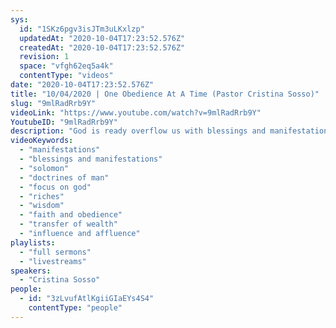 ```yaml
---
sys:
  id: "1SKz6pgv3isJTm3uLKxlzp"
  updatedAt: "2020-10-04T17:23:52.576Z"
  createdAt: "2020-10-04T17:23:52.576Z"
  revision: 1
  space: "vfgh62eq5a4k"
  contentType: "videos"
date: "2020-10-04T17:23:52.576Z"
title: "10/04/2020 | One Obedience At A Time (Pastor Cristina Sosso)"
slug: "9mlRadRrb9Y"
videoLink: "https://www.youtube.com/watch?v=9mlRadRrb9Y"
YoutubeID: "9mlRadRrb9Y"
description: "God is ready overflow us with blessings and manifestations but the new businesses and the influence and affluence are not going to manifest by our own knowledge. They will manifest through our faith and Obedience. This sermon was delivered by Pastor Cristina Sosso at Freedom Fellowship Church International on October 04, 2020."
videoKeywords:
  - "manifestations"
  - "blessings and manifestations"
  - "solomon"
  - "doctrines of man"
  - "focus on god"
  - "riches"
  - "wisdom"
  - "faith and obedience"
  - "transfer of wealth"
  - "influence and affluence"
playlists:
  - "full sermons"
  - "livestreams"
speakers:
  - "Cristina Sosso"
people:
  - id: "3zLvufAtlKgiiGIaEYs4S4"
    contentType: "people"
---
```

